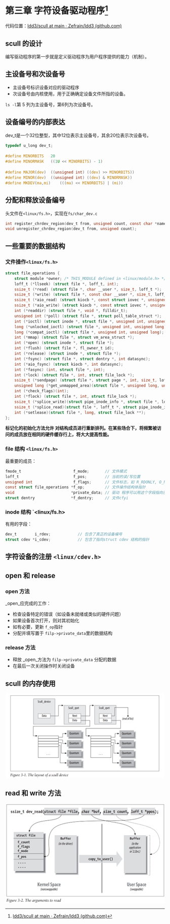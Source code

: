 # 第三章 字符设备驱动程序[^1]

代码位置：[ldd3/scull at main · Zefrain/ldd3 (github.com)](https://github.com/Zefrain/ldd3/tree/main/scull)

## scull 的设计

编写驱动程序的第一步就是定义驱动程序为用户程序提供的能力（机制）。

## 主设备号和次设备号

- 主设备号标识设备对应的驱动程序
- 次设备号由内核使用，用于正确确定设备文件所指的设备。

`ls -l`第 5 列为主设备号，第6列为次设备号。

## 设备编号的内部表达

dev_t是一个32位整型，其中12位表示主设备号，其余20位表示次设备号。

```c
typedef u_long dev_t;

#define MINORBITS	20
#define MINORMASK	((1U << MINORBITS) - 1)

#define MAJOR(dev)	((unsigned int) ((dev) >> MINORBITS))
#define MINOR(dev)	((unsigned int) ((dev) & MINORMASK))
#define MKDEV(ma,mi)	(((ma) << MINORBITS) | (mi)) 
```

## 分配和释放设备编号

头文件在`<linux/fs.h>`，实现在`fs/char_dev.c`

```c
int register_chrdev_region(dev_t from, unsigned count, const char *name);
void unregister_chrdev_region(dev_t from, unsigned count);
```

## 一些重要的数据结构

### 文件操作`<linux/fs.h>`

```c
struct file_operations {
	struct module *owner; /* THIS_MODULE defined in <linux/module.h> */
	loff_t (*llseek) (struct file *, loff_t, int);
	ssize_t (*read) (struct file *, char __user *, size_t, loff_t *);
	ssize_t (*write) (struct file *, const char __user *, size_t, loff_t *);
	ssize_t (*aio_read) (struct kiocb *, const struct iovec *, unsigned long, loff_t);
	ssize_t (*aio_write) (struct kiocb *, const struct iovec *, unsigned long, loff_t);
	int (*readdir) (struct file *, void *, filldir_t);
	unsigned int (*poll) (struct file *, struct poll_table_struct *);
	int (*ioctl) (struct inode *, struct file *, unsigned int, unsigned long);
	long (*unlocked_ioctl) (struct file *, unsigned int, unsigned long);
	long (*compat_ioctl) (struct file *, unsigned int, unsigned long);
	int (*mmap) (struct file *, struct vm_area_struct *);
	int (*open) (struct inode *, struct file *);
	int (*flush) (struct file *, fl_owner_t id);
	int (*release) (struct inode *, struct file *);
	int (*fsync) (struct file *, struct dentry *, int datasync);
	int (*aio_fsync) (struct kiocb *, int datasync);
	int (*fasync) (int, struct file *, int);
	int (*lock) (struct file *, int, struct file_lock *);
	ssize_t (*sendpage) (struct file *, struct page *, int, size_t, loff_t *, int);
	unsigned long (*get_unmapped_area)(struct file *, unsigned long, unsigned long, unsigned long, unsigned long);
	int (*check_flags)(int);
	int (*flock) (struct file *, int, struct file_lock *);
	ssize_t (*splice_write)(struct pipe_inode_info *, struct file *, loff_t *, size_t, unsigned int);
	ssize_t (*splice_read)(struct file *, loff_t *, struct pipe_inode_info *, size_t, unsigned int);
	int (*setlease)(struct file *, long, struct file_lock **);
};
```

**标记化的初始化方法允许 对结构成员进行重新排列。在某些场合下，将频繁被访问的成员放在相同的硬件缓存行上，将大大提高性能。**

### file 结构 `<linux/fs.h>`

最重要的成员：

```c
fmode_t                       f_mode;       // 文件模式
loff_t                        f_pos;        // 当前的读/写位置
unsigned int                  f_flags;      // 文件标志，如 R_RDONLY, O_NONBLOCK, O_SYNC
const struct file_operations *f_op;         // 文件操作结构体指针
void                         *private_data; // 驱动 程序可以用这个字段指向已分配的数据，但必须在内核销毁file结构前释放
struct dentry                *f_dentry;     // 文件cfyi
```

### inode 结构 `<linux/fs.h>

有用的字段：

```c
dev_t        i_rdev;            // 包含了真正的设备编号
struct cdev *i_cdev;            // 包含了指向struct cdev 结构的指针
```

## 字符设备的注册 `<linux/cdev.h>`



## open 和 release

### open 方法

_open_应完成的工作：

- 检查设备特定的错误（如设备未就绪或类似的硬件问题）
- 如果设备首次打开，则对其初始化
- 如有必要，更新  `f_op`指针
- 分配并填写置于 `filp->private_data`里的数据结构

### release 方法

- 释放 _open_方法为 `filp->private_data` 分配的数据 
- 在最后一次关闭操作时关闭设备

## scull 的内存使用

![image-20230209222229801](./ch03.assets/image-20230209222229801.png)

## read 和 write 方法

![image-20230209230646993](./ch03.assets/image-20230209230646993.png)

[^1]: [ldd3/scull at main · Zefrain/ldd3 (github.com)](https://github.com/Zefrain/ldd3/tree/main/scull)

